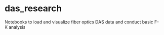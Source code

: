 # das_research
Notebooks to load and visualize fiber optics DAS data and conduct basic F-K analysis
